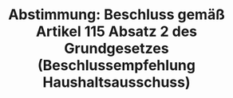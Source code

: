 ---
abstimmung:
  abstimmung: 2
  bundestagssitzung: 197
  legislaturperiode: 19
categories:
- Todo
data:
- title: Abstimmungsergebnis 20201208_2-data.pdf
  url: /res/2021-btw/abstimmungsergebnisse/20201208_2-data.pdf
- title: Abstimmungsergebnis 20201208_2_xls-data.xlsx
  url: /res/2021-btw/abstimmungsergebnisse/20201208_2_xls-data.xlsx
- title: Abstimmungsergebnis 20201208_2_xls-data.csv
  url: /res/2021-btw/abstimmungsergebnisse/csv/20201208_2_xls-data.csv
ergebnis:
  afd:
    enthaltung: 0
    gesamt: 89
    ja: 0
    nein: 70
    nichtabgegeben: 19
    ungueltig: 0
  bü90/gr:
    enthaltung: 59
    gesamt: 67
    ja: 1
    nein: 0
    nichtabgegeben: 7
    ungueltig: 0
  cdu/csu:
    enthaltung: 0
    gesamt: 246
    ja: 231
    nein: 0
    nichtabgegeben: 15
    ungueltig: 0
  die linke.:
    enthaltung: 56
    gesamt: 69
    ja: 0
    nein: 0
    nichtabgegeben: 13
    ungueltig: 0
  fdp:
    enthaltung: 72
    gesamt: 80
    ja: 0
    nein: 0
    nichtabgegeben: 8
    ungueltig: 0
  file: 20201208_2_xls-data.xlsx
  fraktionslos:
    enthaltung: 0
    gesamt: 6
    ja: 0
    nein: 3
    nichtabgegeben: 3
    ungueltig: 0
  spd:
    enthaltung: 0
    gesamt: 152
    ja: 142
    nein: 0
    nichtabgegeben: 10
    ungueltig: 0
layout: abstimmung
links:
- title: Link zu bundestag.de
  url: https://www.bundestag.de/parlament/plenum/abstimmung/abstimmung?id=704
preview: 'Deutscher Bundestag


  197. Sitzung des Deutschen Bundestages

  am Dienstag, 8. Dezember 2020


  Endgültiges Ergebnis der Namentlichen Abstimmung Nr. 2


  Beschlussempfehlung des Haushaltsausschusses (8. Ausschuss) zu dem Antrag der

  Fraktionen der CDU/CSU und SPD

  Beschluss des Deutschen Bundestages gemäß Artikel 115 Absatz 2 Satz 6 und 7 des

  Grundgesetzes

  Drucksachen 19/22887 und 19/24940'
tags:
- Todo
title: 'Abstimmung: Beschluss gemäß Artikel 115 Absatz 2 des Grundgesetzes (Beschlussempfehlung
  Haushaltsausschuss)'
---